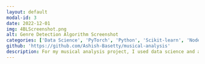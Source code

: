 ```yaml
---
layout: default
modal-id: 3
date: 2022-12-01
img: 4BLScreenshot.png
alt: Genre Detection Algorithm Screenshot
categories: ['Data Science', 'PyTorch', 'Python', 'Scikit-learn', 'Node.js', 'Fourier Analysis']
github: 'https://github.com/Ashish-Basetty/musical-analysis'
description: For my musical analysis project, I used data science and a set of around 60 songs to train a basic model to distinguish between rap, acoustic, and EDM music. It turned out to have a decent accuracy of around 75% for classifying new music from one of the three genres, and I also built a basic ML model to try and classify data. While the ML model didn't prove effective likely due to overfitting, it was a good experience in applying data science to a practical application. 
---
```

